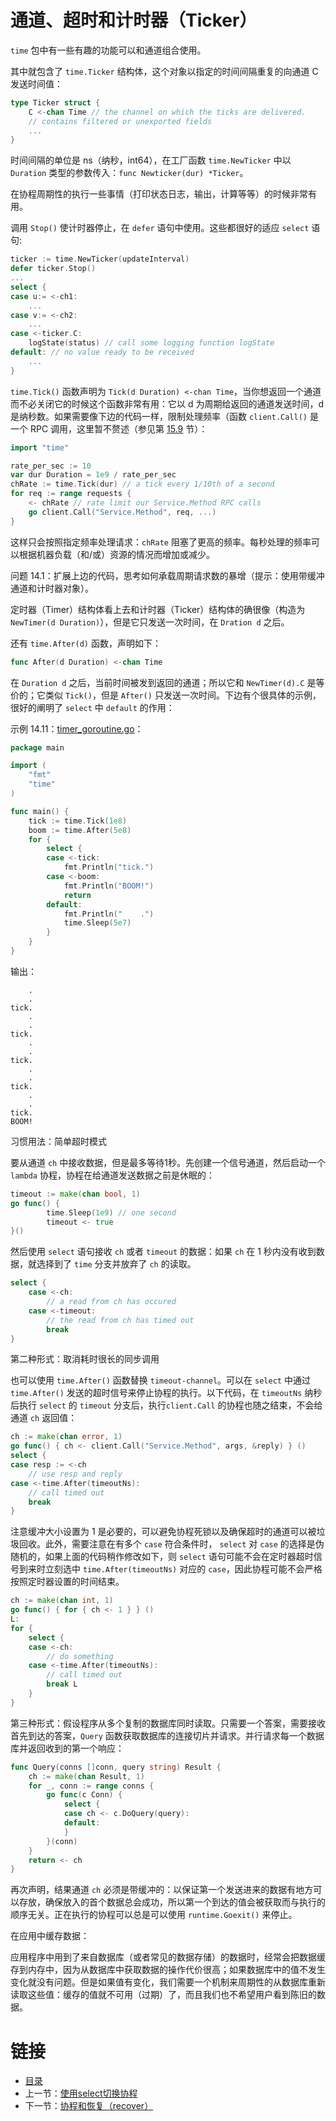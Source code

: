# 通道、超时和计时器（Ticker）

`time` 包中有一些有趣的功能可以和通道组合使用。

其中就包含了 `time.Ticker` 结构体，这个对象以指定的时间间隔重复的向通道 C 发送时间值：

```go
type Ticker struct {
    C <-chan Time // the channel on which the ticks are delivered.
    // contains filtered or unexported fields
    ...
}
```

时间间隔的单位是 ns（纳秒，int64），在工厂函数 `time.NewTicker` 中以 `Duration` 类型的参数传入：`func Newticker(dur) *Ticker`。

在协程周期性的执行一些事情（打印状态日志，输出，计算等等）的时候非常有用。

调用 `Stop()` 使计时器停止，在 `defer` 语句中使用。这些都很好的适应 `select` 语句:

```go
ticker := time.NewTicker(updateInterval)
defer ticker.Stop()
...
select {
case u:= <-ch1:
    ...
case v:= <-ch2:
    ...
case <-ticker.C:
    logState(status) // call some logging function logState
default: // no value ready to be received
    ...
}
```

`time.Tick()` 函数声明为 `Tick(d Duration) <-chan Time`，当你想返回一个通道而不必关闭它的时候这个函数非常有用：它以 d 为周期给返回的通道发送时间，d是纳秒数。如果需要像下边的代码一样，限制处理频率（函数 `client.Call()` 是一个 RPC 调用，这里暂不赘述（参见第 [15.9](15.9.md) 节）：

```go
import "time"

rate_per_sec := 10
var dur Duration = 1e9 / rate_per_sec
chRate := time.Tick(dur) // a tick every 1/10th of a second
for req := range requests {
    <- chRate // rate limit our Service.Method RPC calls
    go client.Call("Service.Method", req, ...)
}
```

这样只会按照指定频率处理请求：`chRate` 阻塞了更高的频率。每秒处理的频率可以根据机器负载（和/或）资源的情况而增加或减少。

问题 14.1：扩展上边的代码，思考如何承载周期请求数的暴增（提示：使用带缓冲通道和计时器对象）。

定时器（Timer）结构体看上去和计时器（Ticker）结构体的确很像（构造为 `NewTimer(d Duration)`），但是它只发送一次时间，在 `Dration d` 之后。

还有 `time.After(d)` 函数，声明如下：

```go
func After(d Duration) <-chan Time
```

在 `Duration d` 之后，当前时间被发到返回的通道；所以它和 `NewTimer(d).C` 是等价的；它类似 `Tick()`，但是 `After()` 只发送一次时间。下边有个很具体的示例，很好的阐明了 `select` 中 `default` 的作用：

示例 14.11：[timer_goroutine.go](examples/chapter_14/timer_goroutine.go)：

```go
package main

import (
	"fmt"
	"time"
)

func main() {
	tick := time.Tick(1e8)
	boom := time.After(5e8)
	for {
		select {
		case <-tick:
			fmt.Println("tick.")
		case <-boom:
			fmt.Println("BOOM!")
			return
		default:
			fmt.Println("    .")
			time.Sleep(5e7)
		}
	}
}
```

输出：

```
    .
    .
tick.
    .
    .
tick.
    .
    .
tick.
    .
    .
tick.
    .
    .
tick.
BOOM!
```

习惯用法：简单超时模式

要从通道 `ch` 中接收数据，但是最多等待1秒。先创建一个信号通道，然后启动一个 `lambda` 协程，协程在给通道发送数据之前是休眠的：

```go
timeout := make(chan bool, 1)
go func() {
        time.Sleep(1e9) // one second
        timeout <- true
}()
```

然后使用 `select` 语句接收 `ch` 或者 `timeout` 的数据：如果 `ch` 在 1 秒内没有收到数据，就选择到了 `time` 分支并放弃了 `ch` 的读取。

```go
select {
    case <-ch:
        // a read from ch has occured
    case <-timeout:
        // the read from ch has timed out
        break
}
```

第二种形式：取消耗时很长的同步调用

也可以使用 `time.After()` 函数替换 `timeout-channel`。可以在 `select` 中通过 `time.After()` 发送的超时信号来停止协程的执行。以下代码，在 `timeoutNs` 纳秒后执行 `select` 的 `timeout` 分支后，执行`client.Call` 的协程也随之结束，不会给通道 `ch` 返回值：

```go
ch := make(chan error, 1)
go func() { ch <- client.Call("Service.Method", args, &reply) } ()
select {
case resp := <-ch
    // use resp and reply
case <-time.After(timeoutNs):
    // call timed out
    break
}
```

注意缓冲大小设置为 1 是必要的，可以避免协程死锁以及确保超时的通道可以被垃圾回收。此外，需要注意在有多个 `case` 符合条件时， `select` 对 `case` 的选择是伪随机的，如果上面的代码稍作修改如下，则 `select` 语句可能不会在定时器超时信号到来时立刻选中 `time.After(timeoutNs)` 对应的 `case`，因此协程可能不会严格按照定时器设置的时间结束。

```go
ch := make(chan int, 1)
go func() { for { ch <- 1 } } ()
L:
for {
    select {
    case <-ch:
        // do something
    case <-time.After(timeoutNs):
        // call timed out
        break L
    }
}
```

第三种形式：假设程序从多个复制的数据库同时读取。只需要一个答案，需要接收首先到达的答案，`Query` 函数获取数据库的连接切片并请求。并行请求每一个数据库并返回收到的第一个响应：

```go
func Query(conns []conn, query string) Result {
    ch := make(chan Result, 1)
    for _, conn := range conns {
        go func(c Conn) {
            select {
            case ch <- c.DoQuery(query):
            default:
            }
        }(conn)
    }
    return <- ch
}
```

再次声明，结果通道 `ch` 必须是带缓冲的：以保证第一个发送进来的数据有地方可以存放，确保放入的首个数据总会成功，所以第一个到达的值会被获取而与执行的顺序无关。正在执行的协程可以总是可以使用 `runtime.Goexit()` 来停止。


在应用中缓存数据：

应用程序中用到了来自数据库（或者常见的数据存储）的数据时，经常会把数据缓存到内存中，因为从数据库中获取数据的操作代价很高；如果数据库中的值不发生变化就没有问题。但是如果值有变化，我们需要一个机制来周期性的从数据库重新读取这些值：缓存的值就不可用（过期）了，而且我们也不希望用户看到陈旧的数据。

# 链接

- [目录](directory.md)
- 上一节：[使用select切换协程](14.4.md)
- 下一节：[协程和恢复（recover）](14.6.md)
